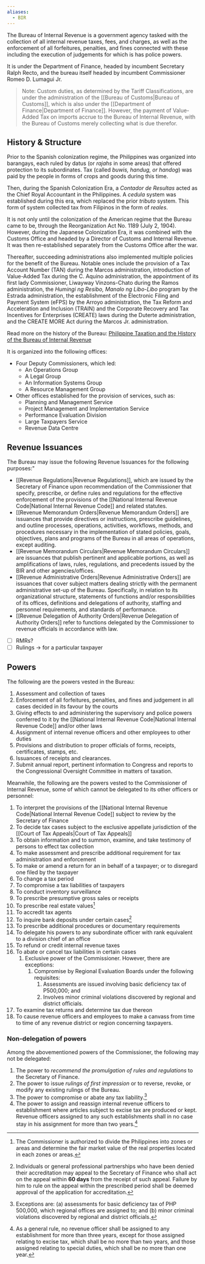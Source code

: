 ```yaml
---
aliases:
  - BIR
---
```


The Bureau of Internal Revenue is a government agency tasked with the collection of all internal revenue taxes, fees, and charges, as well as the enforcement of all forfeitures, penalties, and fines connected with these including the execution of judgements for which is has police powers.

It is under the Department of Finance, headed by incumbent Secretary Ralph Recto, and the bureau itself headed by incumbent Commissioner Romeo D. Lumagui Jr.

> Note: Custom duties, as determined by the Tariff Classifications, are under the administration of the [[Bureau of Customs|Bureau of Customs]], which is also under the [[Department of Finance|Department of Finance]]. However, the payment of Value-Added Tax on imports accrue to the Bureau of Internal Revenue, with the Bureau of Customs merely collecting what is due therefor.

## History & Structure
Prior to the Spanish colonization regime, the Philippines was organized into barangays, each ruled by datus (or *rajahs* in some areas) that offered protection to its subordinates. Tax (called *buwis, handug, or handog*) was paid by the people in forms of crops and goods during this time.

Then, during the Spanish Colonization Era, a *Contador de Resultas* acted as the Chief Royal Accountant in the Philippines. A *cedula* system was established during this era, which replaced the prior *tributo* system. This form of system collected tax from Filipinos in the form of *reales*.

It is not only until the colonization of the American regime that the Bureau came to be, through the Reorganization Act No. 1189 (July 2, 1904). However, during the Japanese Colonization Era, it was combined with the Customs Office and headed by a Director of Customs and Internal Revenue. It was then re-established separately from the Customs Office after the war. 

Thereafter, succeeding administrations also implemented multiple policies for the benefit of the Bureau. Notable ones include the provision of a Tax Account Number (TAN) during the Marcos administration, introduction of Value-Added Tax during the C. Aquino administration, the appointment of its first lady Commissioner, Liwayway Vinzons-Chato during the Ramos administration, the *Humingi ng Resibo, Manalo ng Libo-Libo* program by the Estrada administration, the establishment of the Electronic Filing and Payment System (eFPS) by the Arroyo administration, the Tax Reform and Acceleration and Inclusion (TRAIN) and the Corporate Recovery and Tax Incentives for Enterprises (CREATE) laws during the Duterte administration, and the CREATE MORE Act during the Marcos Jr. administration.

Read more on the history of the Bureau: [Philippine Taxation and the History of the Bureau of Internal Revenue](https://phlconnect.ched.gov.ph/admin/uploads/da4902cb0bc38210839714ebdcf0efc3/04-Handout-2_2.pdf)

It is organized into the following offices:
- Four Deputy Commissioners, which led:
	- An Operations Group
	- A Legal Group
	- An Information Systems Group
	- A Resource Management Group
- Other offices established for the provision of services, such as:
	- Planning and Management Service
	- Project Management and Implementation Service
	- Performance Evaluation Division
	- Large Taxpayers Service
	- Revenue Data Centre

## Revenue Issuances
The Bureau may issue the following Revenue Issuances for the following purposes:"
- [[Revenue Regulations|Revenue Regulations]], which are issued by the Secretary of Finance upon recommendation of the Commissioner that specify, prescribe, or define rules and regulations for the effective enforcement of the provisions of the [[National Internal Revenue Code|National Internal Revenue Code]] and related statutes.
- [[Revenue Memorandum Orders|Revenue Memorandum Orders]] are issuances that provide directives or instructions, prescribe guidelines, and outline processes, operations, activities, workflows, methods, and procedures necessary in the implementation of stated policies, goals, objectives, plans and programs of the Bureau in all areas of operations, except auditing.
- [[Revenue Memorandum Circulars|Revenue Memorandum Circulars]] are issuances that publish pertinent and applicable portions, as well as amplifications of laws, rules, regulations, and precedents issued by the BIR and other agencies/offices.
- [[Revenue Administrative Orders|Revenue Administrative Orders]] are issuances that cover subject matters dealing strictly with the permanent administrative set-up of the Bureau. Specifically, in relation to its organizational structure, statements of functions and/or responsibilities of its offices, definitions and delegations of authority, staffing and personnel requirements, and standards of performance.
- [[Revenue Delegation of Authority Orders|Revenue Delegation of Authority Orders]] refer to functions delegated by the Commissioner to revenue officials in accordance with law.
- [ ] RMRs?
- [ ] Rulings → for a particular taxpayer
## Powers
The following are the powers vested in the Bureau:
1. Assessment and collection of taxes
2. Enforcement of all forfeitures, penalties, and fines and judgement in all cases decided in its favour by the courts
3. Giving effects to and administering the supervisory and police powers conferred to it by the [[National Internal Revenue Code|National Internal Revenue Code]] and/or other laws
4. Assignment of internal revenue officers and other employees to other duties
5. Provisions and distribution to proper officials of forms, receipts, certificates, stamps, etc.
6. Issuances of receipts and clearances.
7. Submit annual report, pertinent information to Congress and reports to the Congressional Oversight Committee in matters of taxation.

Meanwhile, the following are the powers vested to the Commissioner of Internal Revenue, some of which cannot be delegated to its other officers or personnel:
1. To interpret the provisions of the [[National Internal Revenue Code|National Internal Revenue Code]] subject to review by the Secretary of Finance
2. To decide tax cases subject to the exclusive appellate jurisdiction of the [[Court of Tax Appeals|Court of Tax Appeals]]
3. To obtain information and to summon, examine, and take testimony of persons to effect tax collection
4. To make assessment and prescribe additional requirement for tax administration and enforcement
5. To make or amend a return for an in behalf of a taxpayer; or to disregard one filed by the taxpayer
6. To change a tax period
7. To compromise a tax liabilities of taxpayers
8. To conduct inventory surveillance
9. To prescribe presumptive gross sales or receipts
10. To prescribe real estate values[^1]
11. To accredit tax agents
12. To inquire bank deposits under certain cases[^2]
13. To prescribe additional procedures or documentary requirements
14. To delegate his powers to any subordinate officer with rank equivalent to a division chief of an office
15. To refund or credit internal revenue taxes
16. To abate or cancel tax liabilities in certain cases
	1. Exclusive power of the Commissioner. However, there are exceptions:
		1. Compromise by Regional Evaluation Boards under the following requisites:
			1. Assessments are issued involving basic deficiency tax of P500,000; and
			2. Involves minor criminal violations discovered by regional and district officials.
17. To examine tax returns and determine tax due thereon
18. To cause revenue officers and employees to make a canvass from time to time of any revenue district or region concerning taxpayers.

### Non-delegation of powers
Among the abovementioned powers of the Commissioner, the following may not be delegated:
1. The power to *recommend the promulgation of rules and regulations* to the Secretary of Finance.
2. The power to issue *rulings of first impression* or to reverse, revoke, or modify any existing rulings of the Bureau.
3. The power to compromise or abate any tax liability.[^3]
4. The power to assign and reassign internal revenue officers to establishment where articles subject to excise tax are produced or kept. Revenue officers assigned to any such establishments shall in no case stay in his assignment for more than two years.[^4]

[^1]: The Commissioner is authorized to divide the Philippines into zones or areas and determine the fair market value of the real properties located in each zones or areas.
[^2]: Individuals or general professional partnerships who have been denied their accreditation may appeal to the Secretary of Finance who shall act on the appeal within **60 days** from the receipt of such appeal. Failure by him to rule on the appeal within the prescribed period shall be deemed approval of the application for accreditation.
[^3]: Exceptions are: (a) assessments for basic deficiency tax of PHP 500,000, which regional offices are assigned to; and (b) minor criminal violations discovered by regional and district officials.
[^4]: As a general rule, no revenue officer shall be assigned to any establishment for more than three years, except for those assigned relating to excise tax, which shall be no more than two years, and those assigned relating to special duties, which shall be no more than one year.
